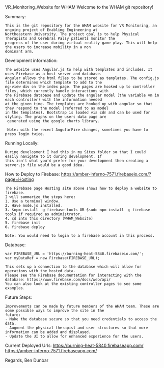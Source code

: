 VR_Monitoring_Website for WHAM
Welcome to the WHAM git repository!

Summary:

    This is the git repository for the WHAM website for VR Monitoring, an ongoing project of Enabling Engineering at
    Northeastern University. The project goal is to help Physical Therapists and Cerebral Palsy patients monitor the
    progress of the user during virtual reality game play. This will help the users to increase mobility in a non
    dominant arm.

Development information:

    The website uses Angular.js to help with templates and includes. It uses Firebase as a host server and database.
    Angular allows the html files to be stored as templates. The config.js file determines which template to add to the
    ng-view div on the index page. The pages are hooked up to controller files, which currently handle interactions with
    the Firebase database and update the angular model (the variable vm in each controller) with the information needed
    at the given time. The templates are hooked up with angular so that they respond to the model (referred to as model
    in the templates). Bootstrap is loaded via cdn and can be used for styling. The graphs on the users data page are
     generated using the google charts library.

     Note: with the recent AngularFire changes, sometimes you have to press login twice.

Running Locally:

    During development I had this in my Sites folder so that I could easily navigate to it during development. If
    this isn't what you'd prefer for your development then creating a server.js file would be a good idea.

How to Deploy to Firebase:
    https://amber-inferno-7571.firebaseio.com/?page=Hosting

    The Firebase page Hosting site above shows how to deploy a website to firebase.
    I will summarize the steps here:
    1. Use a terminal window.
    2. Have node.js installed.
    3. $npm install -g firebase-tools OR $sudo npm install -g firebase-tools if required as administrator.
    4. cd into this directory (WHAM_Website)
    5. firebase init
    6. firebase deploy

    Note: You would need to login to a firebase account in this process.

Database:

    var FIREBASE_URL = 'https://burning-heat-5840.firebaseio.com/';
    var myDataRef = new Firebase(FIREBASE_URL);

    This sets up a connection to the database which will allow for operations with the hosted data.
    Please see the Firebase documentation for interacting with the database: https://www.firebase.com/docs/web/api/
    You can also look at the existing controller pages to see some examples.

Future Steps:

    Improvements can be made by future members of the WHAM team. These are some possible ways to improve the site in the
    future:
    - Make the database secure so that you need credentials to access the data.
    - Augment the physical therapist and user structures so that more information can be added and displayed.
    - Update the UI to allow for enhanced experience for the users.

Current Deployed Urls:
https://burning-heat-5840.firebaseapp.com/
https://amber-inferno-7571.firebaseapp.com/

Regards,
Ben Dunbar
